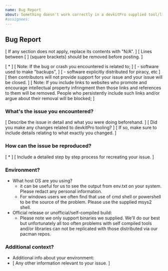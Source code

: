 ```yaml
---
name: Bug Report
about: Something doesn't work correctly in a devkitPro supplied tool/library.
#assignees:
---
```


## Bug Report

[ If any section does not apply, replace its contents with "N/A". ]
[ Lines between [ ] (square brackets) should be removed before posting. ]

[ * ]
[ Note: If the bug or crash you encountered is related to; ]
[ - software used to make "backups", ]
[ - software explicitly distributed for piracy, etc ]
[ then contributors will not provide support for your issue and your issue will be closed. ]
[ Note: If you include links to websites who promote and encourage intellectual property infringment then those links and references to them will be removed. People who persistently include such links and/or argue about their removal will be blocked; ]

### What's the issue you encountered?

[ Describe the issue in detail and what you were doing beforehand. ]
[ Did you make any changes related to devkitPro tooling? ]
[ If so, make sure to include details relating to what exactly you changed. ]

### How can the issue be reproduced?

[ * ]
[ Include a detailed step by step process for recreating your issue. ]

### Environment?

- What host OS are you using?
  - it can be useful for us to see the output from env.txt on your system. Please redact any personal information.
  - For windows users we often find that use of cmd shell or powershell to be the source of the problem. Please use the supplied msys2 shell.
- Official release or unofficial/self-compiled build: 
  - Please note we only support binaries we supplied. We'll do our best but unfortunately all too often problems with self compiled tools and/or libraries can not be replicated with those distributed via our pacman repos.

### Additional context?

- Additional info about your environment:
- [ Any other information relevant to your issue. ]